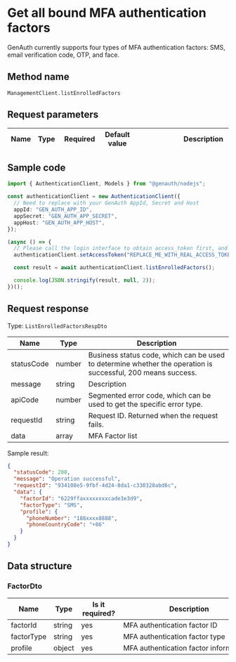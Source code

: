 # Get all bound MFA authentication factors

<!--
Warning ⚠️:
Do not modify this document directly,
https://github.com/Authing/authing-docs-factory
Use this project for generation
-->

<LastUpdated />

GenAuth currently supports four types of MFA authentication factors: SMS, email verification code, OTP, and face.

## Method name

`ManagementClient.listEnrolledFactors`

## Request parameters

| Name | Type | <div style="width:80px">Required</div> | <div style="width:60px">Default value</div> | <div style="width:300px">Description</div> | <div style="width:200px">Sample value</div> |
| ---- | ---- | -------------------------------------- | ------------------------------------------- | ------------------------------------------ | ------------------------------------------- |

## Sample code

```ts
import { AuthenticationClient, Models } from "@genauth/nodejs";

const authenticationClient = new AuthenticationClient({
  // Need to replace with your GenAuth AppId, Secret and Host
  appId: "GEN_AUTH_APP_ID",
  appSecret: "GEN_AUTH_APP_SECRET",
  appHost: "GEN_AUTH_APP_HOST",
});

(async () => {
  // Please call the login interface to obtain access_token first, and call the setAccessToken method to set access_token
  authenticationClient.setAccessToken("REPLACE_ME_WITH_REAL_ACCESS_TOKEN");

  const result = await authenticationClient.listEnrolledFactors();

  console.log(JSON.stringify(result, null, 2));
})();
```

## Request response

Type: `ListEnrolledFactorsRespDto`

| Name       | Type   | Description                                                                                                  |
| ---------- | ------ | ------------------------------------------------------------------------------------------------------------ |
| statusCode | number | Business status code, which can be used to determine whether the operation is successful, 200 means success. |
| message    | string | Description                                                                                                  |
| apiCode    | number | Segmented error code, which can be used to get the specific error type.                                      |
| requestId  | string | Request ID. Returned when the request fails.                                                                 |
| data       | array  | MFA Factor list                                                                                              |

Sample result:

```json
{
  "statusCode": 200,
  "message": "Operation successful",
  "requestId": "934108e5-9fbf-4d24-8da1-c330328abd6c",
  "data": {
    "factorId": "6229ffaxxxxxxxxcade3e3d9",
    "factorType": "SMS",
    "profile": {
      "phoneNumber": "188xxxx8888",
      "phoneCountryCode": "+86"
    }
  }
}
```

## Data structure

### <a id="FactorDto"></a> FactorDto

| Name       | Type   | <div style="width:80px">Is it required?</div> | <div style="width:300px">Description</div> | <div style="width:200px">Example value</div>             |
| ---------- | ------ | --------------------------------------------- | ------------------------------------------ | -------------------------------------------------------- |
| factorId   | string | yes                                           | MFA authentication factor ID               | `6229ffaxxxxxxxxcade3e3d9`                               |
| factorType | string | yes                                           | MFA authentication factor type             | OTP                                                      |
| profile    | object | yes                                           | MFA authentication factor information      | `{"phoneNumber":"188xxxx8888","phoneCountryCode":"+86"}` |
